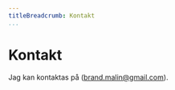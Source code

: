 ```yaml
---
titleBreadcrumb: Kontakt
...
```


Kontakt
==============================================

Jag kan kontaktas på (brand.malin@gmail.com).
